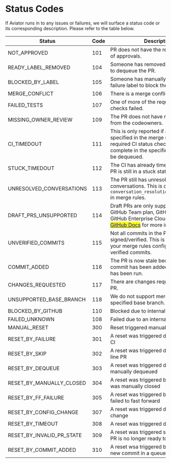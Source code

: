 # Status Codes

If Aviator runs in to any issues or failures, we will surface a status code or its corresponding description. Please refer to the table below.

| Status                        | Code | Description                                                                                                                                                                                                                                                                                                                                            |
| ----------------------------- | ---- | ------------------------------------------------------------------------------------------------------------------------------------------------------------------------------------------------------------------------------------------------------------------------------------------------------------------------------------------------------ |
| NOT\_APPROVED                 | 101  | PR does not have the required number of approvals.                                                                                                                                                                                                                                                                                                     |
| READY\_LABEL\_REMOVED         | 104  | Someone has removed the trigger label to dequeue the PR.                                                                                                                                                                                                                                                                                               |
| BLOCKED\_BY\_LABEL            | 105  | Someone has manually added the failure label to block the PR.                                                                                                                                                                                                                                                                                          |
| MERGE\_CONFLICT               | 106  | There is a merge conflict.                                                                                                                                                                                                                                                                                                                             |
| FAILED\_TESTS                 | 107  | One of more of the required CI status checks failed.                                                                                                                                                                                                                                                                                                   |
| MISSING\_OWNER\_REVIEW        | 109  | The PR does not have required reviews from the codeowners.                                                                                                                                                                                                                                                                                             |
| CI\_TIMEDOUT                  | 111  | This is only reported if a CI timeout is specified in the merge rules. The PR's required CI status check did not complete in the specified time and will be dequeued.                                                                                                                                                                                  |
| STUCK\_TIMEDOUT               | 112  | The CI has already timed out, and the PR is still in a stuck state.                                                                                                                                                                                                                                                                                    |
| UNRESOLVED\_CONVERSATIONS     | 113  | The PR still has unresolved conversations. This is only applicable if `conversation_resolution_required=true` in merge rules.                                                                                                                                                                                                                          |
| DRAFT\_PRS\_UNSUPPORTED       | 114  | Draft PRs are only supported with a GitHub Team plan, GitHub Enterprise, or GitHub Enterprise Cloud. See the [<mark style="color:blue;">GitHub Docs</mark>](https://docs.github.com/en/pull-requests/collaborating-with-pull-requests/proposing-changes-to-your-work-with-pull-requests/about-pull-requests#draft-pull-requests) for more information. |
| UNVERIFIED\_COMMITS           | 115  | Not all commits in the PR have been signed/verified. This is applicable if your merge rules configuration requires verified commits.                                                                                                                                                                                                                   |
| COMMIT\_ADDED                 | 116  | The PR is now stale because a new commit has been added since the CI has been run.                                                                                                                                                                                                                                                                     |
| CHANGES\_REQUESTED            | 117  | There are changes requested on the PR.                                                                                                                                                                                                                                                                                                                 |
| UNSUPPORTED\_BASE\_BRANCH     | 118  | We do not support merging into the specified base branch.                                                                                                                                                                                                                                                                                              |
| BLOCKED\_BY\_GITHUB           | 110  | Blocked due to internal GitHub reasons.                                                                                                                                                                                                                                                                                                                |
| FAILED\_UNKNOWN               | 108  | Failed due to an internal error.                                                                                                                                                                                                                                                                                                                       |
| MANUAL\_RESET                 | 300  | Reset triggered manually.                                                                                                                                                                                                                                                                                                                              |
| RESET\_BY\_FAILURE            | 301  | A reset was triggered due to failure of CI                                                                                                                                                                                                                                                                                                             |
| RESET\_BY\_SKIP               | 302  | A reset was triggered due to a new skip line PR                                                                                                                                                                                                                                                                                                        |
| RESET\_BY\_DEQUEUE            | 303  | A reset was triggered due to a PR being manually dequeued                                                                                                                                                                                                                                                                                              |
| RESET\_BY\_MANUALLY\_CLOSED   | 304  | A reset was triggered because a PR was manually closed                                                                                                                                                                                                                                                                                                 |
| RESET\_BY\_FF\_FAILURE        | 305  | A reset was triggered because Aviator failed to fast forward                                                                                                                                                                                                                                                                                           |
| RESET\_BY\_CONFIG\_CHANGE     | 307  | A reset was triggered due to config change                                                                                                                                                                                                                                                                                                             |
| RESET\_BY\_TIMEOUT            | 308  | A reset was triggered due to timeout                                                                                                                                                                                                                                                                                                                   |
| RESET\_BY\_INVALID\_PR\_STATE | 309  | A reset was triggered since the queued PR is no longer ready to merge                                                                                                                                                                                                                                                                                  |
| RESET\_BY\_COMMIT\_ADDED      | 310  | A reset wsa triggered by addition of a new commit in a queued PR                                                                                                                                                                                                                                                                                       |
